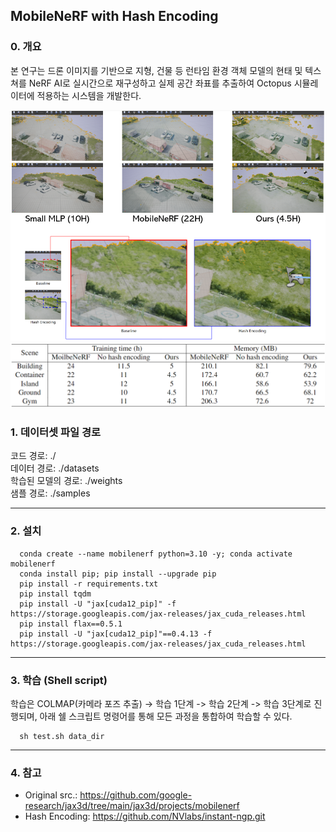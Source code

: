 ## MobileNeRF with Hash Encoding
### 0. 개요
  본 연구는 드론 이미지를 기반으로 지형, 건물 등 런타임 환경 객체 모델의 현태 및 텍스쳐를 NeRF AI로 실시간으로 재구성하고 실제 공간 좌표를 추출하여 Octopus 시뮬레이터에 적용하는 시스템을 개발한다.
  
  ![teaser](Asset/Qualitative.png)
  ![teaser](Asset/Quantitative.png)
  
### 1. 데이터셋 파일 경로

  코드 경로: ./ <br>
  데이터 경로: ./datasets <br>
  학습된 모델의 경로: ./weights <br>
  샘플 경로: ./samples <br>

****


### 2. 설치

      conda create --name mobilenerf python=3.10 -y; conda activate mobilenerf
      conda install pip; pip install --upgrade pip
      pip install -r requirements.txt
      pip install tqdm
      pip install -U "jax[cuda12_pip]" -f https://storage.googleapis.com/jax-releases/jax_cuda_releases.html
      pip install flax==0.5.1
      pip install -U "jax[cuda12_pip]"==0.4.13 -f https://storage.googleapis.com/jax-releases/jax_cuda_releases.html
      
****

### 3. 학습 (Shell script)
      
학습은 COLMAP(카메라 포즈 추출) -> 학습 1단계 -> 학습 2단계 -> 학습 3단계로 진행되며, 아래 쉘 스크립트 명령어를 통해 모든 과정을 통합하여 학습할 수 있다.

      sh test.sh data_dir

****


### 4. 참고

* Original src.: https://github.com/google-research/jax3d/tree/main/jax3d/projects/mobilenerf
* Hash Encoding: https://github.com/NVlabs/instant-ngp.git
      
      
<br>
